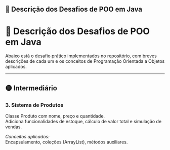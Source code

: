 ## 🧩 Descrição dos Desafios de POO em Java
# 📘 Descrição dos Desafios de POO em Java

Abaixo está o desafio prático implementados no repositório, com breves descrições de cada um e os conceitos de Programação Orientada a Objetos aplicados.

---

## 🟡 Intermediário

### 3. Sistema de Produtos
Classe Produto com nome, preço e quantidade.  
Adiciona funcionalidades de estoque, cálculo de valor total e simulação de vendas.

*Conceitos aplicados:*  
Encapsulamento, coleções (ArrayList), métodos auxiliares.
